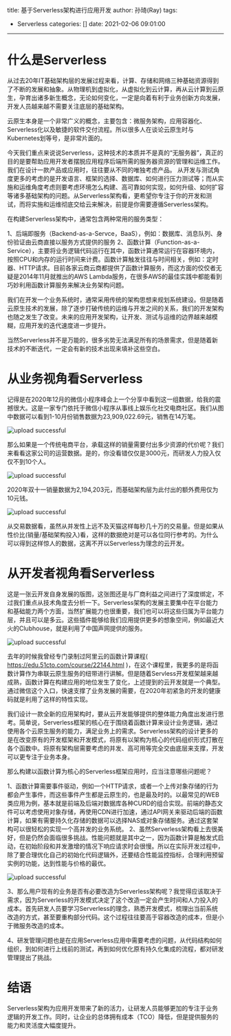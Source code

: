 title: 基于Serverless架构进行应用开发
author: 孙琦(Ray)
tags:
  - Serverless
categories: []
date: 2021-02-06 09:01:00
---
# 什么是Serverless

从过去20年IT基础架构层的发展过程来看，计算、存储和网络三种基础资源得到了不断的发展和抽象。从物理机到虚拟化，从虚拟化到云计算，再从云计算到云原生，孕育出诸多新生概念，无论如何变化，一定是向着有利于业务创新方向发展，开发人员越来越不需要关注底层的基础架构。

云原生本身是一个非常广义的概念，主要包含：微服务架构，应用容器化、Serverless化以及敏捷的软件交付流程。所以很多人在谈论云原生时与Kubernetes划等号，是非常片面的。

<!-- more -->

今天我们重点来说说Serverless，这种技术的本质并不是真的“无服务器”，真正的目的是要帮助应用开发者摆脱应用程序后端所需的服务器资源的管理和运维工作。我们在设计一款产品或应用时，往往要从不同的唯独考虑产品。
从开发与测试角度更多的考虑的是开发语言、框架的选择、数据库、如何进行压力测试等；而从实施和运维角度考虑则要考虑环境怎么构建、高可靠如何实现，如何升级、如何扩容等诸多基础架构的问题。从Serverless架构看，更希望你专注于你的开发和测试，而将实施和运维彻底交给云来解决，前提是你需要遵循Serverless架构。

在构建Serverless架构中，通常包含两种常用的服务类型：

1、后端即服务（Backend-as-a-Servce，BaaS），例如：数据库、消息队列、身份验证由云商直接以服务方式提供的服务
2、函数计算（Function-as-a-Service），主要将业务逻辑代码运行在其中，函数计算通常运行在容器环境内，按照CPU和内存的运行时间来计费。函数计算触发往往与时间相关，例如：定时器、HTTP请求。目前各家云商云商都提供了函数计算服务，而这方面的佼佼者无疑是2014年11月就推出的AWS Lambda服务，在很多AWS的最佳实践中都能看到巧妙利用函数计算服务来解决业务架构问题。

我们在开发一个业务系统时，通常采用传统的架构思想来规划系统建设。但是随着云原生技术的发展，除了逐步打破传统的运维与开发之间的关系，我们的开发架构也随之发生了改变。未来的应用开发架构，让开发、测试与运维的边界越来越模糊，应用开发的迭代速度进一步提升。

当然Serverless并不是万能的，很多劣势无法满足所有的场景需求，但是随着新技术的不断迭代，一定会有新的技术出现来填补这些空白。

# 从业务视角看Serverless

记得是在2020年12月的微信小程序峰会上一个分享中看到这一组数据，给我的震撼很大。这是一家专门依托于微信小程序从事线上娱乐化社交电商社区。我们从图中数据可以看到1-10月份销售数据为23,909,022.69元，销售在14万笔。

![upload successful](/images/pasted-136.png)

那么如果是一个传统电商平台，承载这样的销量需要付出多少资源的代价呢？我们来看看这家公司的运营数据。是的，你没看错仅仅是3000元，而研发人力投入仅仅不到10个人。

![upload successful](/images/pasted-137.png)

2020年双十一销量数据为2,194,203元，而基础架构层为此付出的额外费用仅为10元钱。

![upload successful](/images/pasted-138.png)

从交易数据看，虽然从并发性上远不及天猫这样每秒几十万的交易量。但是如果从性价比(销量/基础架构投入)看，这样的数据绝对是可以各位同行参考的。为什么可以得到这样惊人的数据，这离不开以Serverless为理念的云开发。

# 从开发者视角看Serverless

这是一张云开发自身发展的版图，这张图还是与厂商利益之间进行了深度绑定，不过我们重点从技术角度去分析一下。Serverless架构的发展主要集中在平台能力和基础能力两个方面，当然扩展能力也很重要，我们也可以将这些归属为平台能力层，并且可以是多云。这些插件能够给我们应用提供更多的想象空间，例如最近大火的Clubhouse，就是利用了中国声网提供的服务。

![upload successful](/images/pasted-135.png)

去年的时候我曾经专门录制过阿里云的函数计算课程( https://edu.51cto.com/course/22144.html )，在这个课程里，我更多的是将函数计算作为串联云原生服务的纽带进行讲解。但是随着Servless开发框架越来越成熟，函数计算在构建应用的地位发生了变化，上述提到的云开发就是一个典型。通过微信这个入口，快速支撑了业务发展的需要，在2020年初紧急的开发的健康码就是利用了这样的特性实现。

我们设计一款全新的应用架构时，要从云开发能够提供的整体能力角度出发进行思考。简单说，Serverless框架的核心在于围绕着函数计算来设计业务逻辑，通过使用各个云原生服务的能力，满足业务上的需求。Serverless架构的设计更多的是在改变原有的开发框架和开发模式，将原有以架构为核心的代码组织形式打散在各个函数中。将原有架构层需要考虑的并发、高可用等完全交由底层来支撑，开发可以更专注于业务本身。

那么构建以函数计算为核心的Serverless框架应用时，应当注意哪些问题呢？

1、函数计算需要事件驱动，例如一个HTTP请求，或者一个上传对象存储的行为都会产生事件，而这些事件产生都是云原生的，也是最及时的。以最常见的WEB类应用为例，基本就是前端及后端对数据库各种CURD的组合实现。前端的静态文件可以考虑使用对象存储，再使用CDN进行加速，通过API网关来驱动后端的函数计算，如果有需要持久化存储的数据可以选择NAS或对象存储服务。通过这套架构可以很轻松的实现一个高并发的业务系统。
2、虽然Serverless架构看上去很美好，但是仍然会面临很多挑战。性能问题就是其中之一，因为函数计算是触发式启动，在初始阶段和并发激增的情况下响应请求时会很慢。所以在实际开发过程中，除了要合理优化自己的初始化代码逻辑外，还要结合性能监控指标，合理利用预留实例的功能，达到性能与价格的最优。

![upload successful](/images/pasted-132.png)

3、那么用户现有的业务是否有必要改造为Serverless架构呢？我觉得应该取决于需求，因为Serverless的开发模式决定了这个改造一定会产生时间和人力投入的成本。首先研发人员要学习Serverless的理念，熟悉开发模式，梳理出当前系统改造的方式，甚至要重构部分代码。这个过程往往要高于容器改造的成本，但是小于微服务改造的成本。

4、研发管理问题也是在应用Serverless应用中需要考虑的问题，从代码结构如何组织，到如何进行上线前的测试，再到如何优化原有持久化集成的流程，都对研发管理提出了挑战。

# 结语

Serverless架构为应用开发带来了新的活力，让研发人员能够更加的专注于业务逻辑的开发工作。同时，让企业的总体拥有成本（TCO）降低，但是提供服务的能力和灵活度大幅度提升。